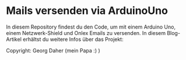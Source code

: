 # Mails versenden via ArduinoUno

In diesem Repository findest du den Code, um mit einem Arduino Uno, einem Netzwerk-Shield und Onlex Emails zu versenden. In diesem Blog-Artikel erhältst du weitere Infos über das Projekt: 


Copyright: Georg Daher (mein Papa :) )
